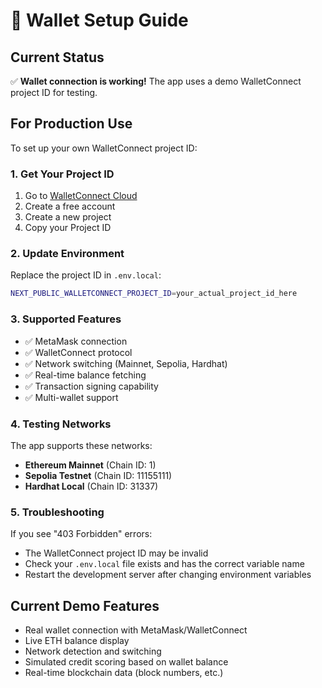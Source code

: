 # 🔐 Wallet Setup Guide

## Current Status
✅ **Wallet connection is working!** The app uses a demo WalletConnect project ID for testing.

## For Production Use

To set up your own WalletConnect project ID:

### 1. Get Your Project ID
1. Go to [WalletConnect Cloud](https://cloud.walletconnect.com)
2. Create a free account
3. Create a new project
4. Copy your Project ID

### 2. Update Environment
Replace the project ID in `.env.local`:
```bash
NEXT_PUBLIC_WALLETCONNECT_PROJECT_ID=your_actual_project_id_here
```

### 3. Supported Features
- ✅ MetaMask connection
- ✅ WalletConnect protocol
- ✅ Network switching (Mainnet, Sepolia, Hardhat)
- ✅ Real-time balance fetching
- ✅ Transaction signing capability
- ✅ Multi-wallet support

### 4. Testing Networks
The app supports these networks:
- **Ethereum Mainnet** (Chain ID: 1)
- **Sepolia Testnet** (Chain ID: 11155111)
- **Hardhat Local** (Chain ID: 31337)

### 5. Troubleshooting
If you see "403 Forbidden" errors:
- The WalletConnect project ID may be invalid
- Check your `.env.local` file exists and has the correct variable name
- Restart the development server after changing environment variables

## Current Demo Features
- Real wallet connection with MetaMask/WalletConnect
- Live ETH balance display
- Network detection and switching
- Simulated credit scoring based on wallet balance
- Real-time blockchain data (block numbers, etc.)